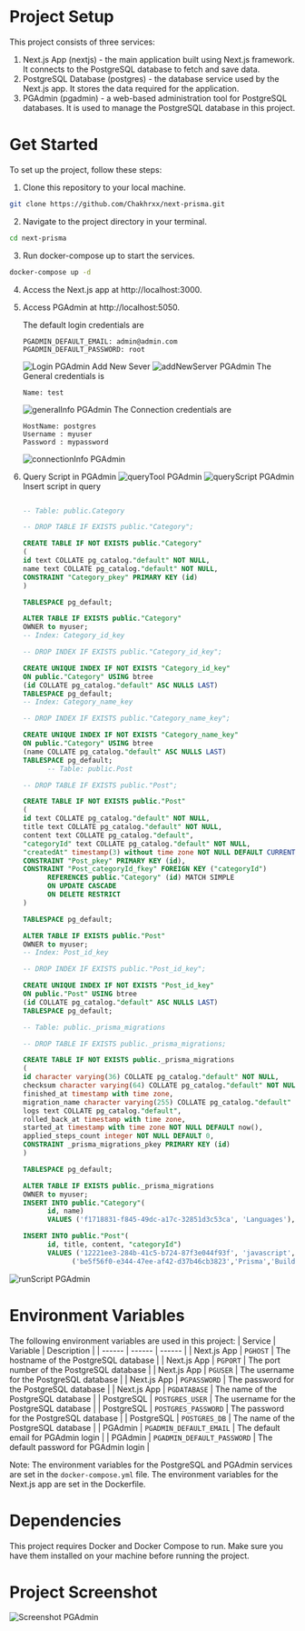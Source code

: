 # Project Setup

This project consists of three services:

1. Next.js App (nextjs) - the main application built using Next.js framework. It connects to the PostgreSQL database to fetch and save data.
2. PostgreSQL Database (postgres) - the database service used by the Next.js app. It stores the data required for the application.
3. PGAdmin (pgadmin) - a web-based administration tool for PostgreSQL databases. It is used to manage the PostgreSQL database in this project.

# Get Started

To set up the project, follow these steps:

1. Clone this repository to your local machine.

```bash
git clone https://github.com/Chakhrxx/next-prisma.git
```

2. Navigate to the project directory in your terminal.

```bash
cd next-prisma
```

3. Run docker-compose up to start the services.

```bash
docker-compose up -d
```

4. Access the Next.js app at http://localhost:3000.
5. Access PGAdmin at http://localhost:5050.

   The default login credentials are

   ```env
   PGADMIN_DEFAULT_EMAIL: admin@admin.com
   PGADMIN_DEFAULT_PASSWORD: root
   ```

   ![Login PGAdmin](https://raw.githubusercontent.com/Chakhrxx/next-prisma/main/app/images/loginPGAdmin.png)
   Add New Sever
   ![addNewServer PGAdmin](https://raw.githubusercontent.com/Chakhrxx/next-prisma/main/app/images/addNewServer.png)
   The General credentials is

   ```env
   Name: test
   ```

   ![generalInfo PGAdmin](https://raw.githubusercontent.com/Chakhrxx/next-prisma/main/app/images/generalInfo.png)
   The Connection credentials are

   ```env
   HostName: postgres
   Username : myuser
   Password : mypassword
   ```

   ![connectionInfo PGAdmin](https://raw.githubusercontent.com/Chakhrxx/next-prisma/main/app/images/connectionInfo.png)

6. Query Script in PGAdmin
   ![queryTool PGAdmin](https://raw.githubusercontent.com/Chakhrxx/next-prisma/main/app/images/queryTool.png)
   ![queryScript PGAdmin](https://raw.githubusercontent.com/Chakhrxx/next-prisma/main/app/images/queryScript.png)
   Insert script in query

   ```sql

   -- Table: public.Category

   -- DROP TABLE IF EXISTS public."Category";

   CREATE TABLE IF NOT EXISTS public."Category"
   (
   id text COLLATE pg_catalog."default" NOT NULL,
   name text COLLATE pg_catalog."default" NOT NULL,
   CONSTRAINT "Category_pkey" PRIMARY KEY (id)
   )

   TABLESPACE pg_default;

   ALTER TABLE IF EXISTS public."Category"
   OWNER to myuser;
   -- Index: Category_id_key

   -- DROP INDEX IF EXISTS public."Category_id_key";

   CREATE UNIQUE INDEX IF NOT EXISTS "Category_id_key"
   ON public."Category" USING btree
   (id COLLATE pg_catalog."default" ASC NULLS LAST)
   TABLESPACE pg_default;
   -- Index: Category_name_key

   -- DROP INDEX IF EXISTS public."Category_name_key";

   CREATE UNIQUE INDEX IF NOT EXISTS "Category_name_key"
   ON public."Category" USING btree
   (name COLLATE pg_catalog."default" ASC NULLS LAST)
   TABLESPACE pg_default;
         -- Table: public.Post

   -- DROP TABLE IF EXISTS public."Post";

   CREATE TABLE IF NOT EXISTS public."Post"
   (
   id text COLLATE pg_catalog."default" NOT NULL,
   title text COLLATE pg_catalog."default" NOT NULL,
   content text COLLATE pg_catalog."default",
   "categoryId" text COLLATE pg_catalog."default" NOT NULL,
   "createdAt" timestamp(3) without time zone NOT NULL DEFAULT CURRENT_TIMESTAMP,
   CONSTRAINT "Post_pkey" PRIMARY KEY (id),
   CONSTRAINT "Post_categoryId_fkey" FOREIGN KEY ("categoryId")
         REFERENCES public."Category" (id) MATCH SIMPLE
         ON UPDATE CASCADE
         ON DELETE RESTRICT
   )

   TABLESPACE pg_default;

   ALTER TABLE IF EXISTS public."Post"
   OWNER to myuser;
   -- Index: Post_id_key

   -- DROP INDEX IF EXISTS public."Post_id_key";

   CREATE UNIQUE INDEX IF NOT EXISTS "Post_id_key"
   ON public."Post" USING btree
   (id COLLATE pg_catalog."default" ASC NULLS LAST)
   TABLESPACE pg_default;

   -- Table: public._prisma_migrations

   -- DROP TABLE IF EXISTS public._prisma_migrations;

   CREATE TABLE IF NOT EXISTS public._prisma_migrations
   (
   id character varying(36) COLLATE pg_catalog."default" NOT NULL,
   checksum character varying(64) COLLATE pg_catalog."default" NOT NULL,
   finished_at timestamp with time zone,
   migration_name character varying(255) COLLATE pg_catalog."default" NOT NULL,
   logs text COLLATE pg_catalog."default",
   rolled_back_at timestamp with time zone,
   started_at timestamp with time zone NOT NULL DEFAULT now(),
   applied_steps_count integer NOT NULL DEFAULT 0,
   CONSTRAINT _prisma_migrations_pkey PRIMARY KEY (id)
   )

   TABLESPACE pg_default;

   ALTER TABLE IF EXISTS public._prisma_migrations
   OWNER to myuser;
   INSERT INTO public."Category"(
         id, name)
         VALUES ('f1718831-f845-49dc-a17c-32851d3c53ca', 'Languages'),('818ed8a8-7e24-4e38-8532-ff16bb30a372', 'Tools');

   INSERT INTO public."Post"(
         id, title, content, "categoryId")
         VALUES ('12221ee3-284b-41c5-b724-87f3e044f93f', 'javascript', 'JavaScript is a scripting language that enables you to create dynamically updating content', 'f1718831-f845-49dc-a17c-32851d3c53ca'),
               ('be5f56f0-e344-47ee-af42-d37b46cb3823','Prisma','Build data-driven applications — with a great DX. Prisma provides the best experience for your team to work and interact with databases','818ed8a8-7e24-4e38-8532-ff16bb30a372');

   ```

![runScript PGAdmin](https://raw.githubusercontent.com/Chakhrxx/next-prisma/main/app/images/runScript.png)

# Environment Variables

The following environment variables are used in this project:
| Service | Variable | Description |
| ------ | ------ | ------ |
| Next.js App | `PGHOST` | The hostname of the PostgreSQL database |
| Next.js App | `PGPORT` | The port number of the PostgreSQL database |
| Next.js App | `PGUSER` | The username for the PostgreSQL database |
| Next.js App | `PGPASSWORD` | The password for the PostgreSQL database |
| Next.js App | `PGDATABASE` | The name of the PostgreSQL database |
| PostgreSQL | `POSTGRES_USER` | The username for the PostgreSQL database |
| PostgreSQL | `POSTGRES_PASSWORD` | The password for the PostgreSQL database |
| PostgreSQL | `POSTGRES_DB` | The name of the PostgreSQL database |
| PGAdmin | `PGADMIN_DEFAULT_EMAIL` | The default email for PGAdmin login |
| PGAdmin | `PGADMIN_DEFAULT_PASSWORD` | The default password for PGAdmin login |

Note: The environment variables for the PostgreSQL and PGAdmin services are set in the `docker-compose.yml` file. The environment variables for the Next.js app are set in the Dockerfile.

# Dependencies

This project requires Docker and Docker Compose to run. Make sure you have them installed on your machine before running the project.

# Project Screenshot

![Screenshot PGAdmin](https://raw.githubusercontent.com/Chakhrxx/next-prisma/main/app/images/Screenshot.png)
